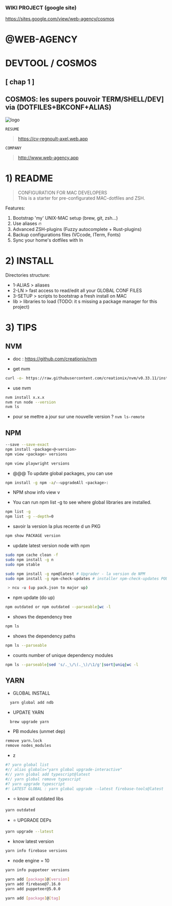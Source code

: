 ### WIKI PROJECT (google site)

https://sites.google.com/view/web-agency/cosmos

# @WEB-AGENCY

# DEVTOOL / COSMOS

## [ chap 1 ]

## COSMOS: les supers pouvoir TERM/SHELL/DEV] via (DOTFILES+BKCONF+ALIAS)

![logo](https://github.com/regnou/app-dotfile/blob/main/i/cosmos.webp)

`RESUME`

> https://cv-regnoult-axel.web.app

`COMPANY`

> http://www.web-agency.app

# 1) README

> CONFIGURATION FOR MAC DEVELOPERS  
> This is a starter for pre-configurated MAC-dotfiles and ZSH.

Features:

1. Bootstrap 'my' UNIX-MAC setup (brew, git, zsh...)
2. Use aliases 🔥
3. Advanced ZSH-plugins (Fuzzy autocomplete + Rust-plugins)
4. Backup configurations files (VCcode, ITerm, Fonts)
5. Sync your home's dotfiles with ln

# 2) INSTALL

Directories structure:

- 1-ALIAS > aliases
- 2-LN > fast access to read/edit all your GLOBAL CONF FILES
- 3-SETUP > scripts to bootstrap a fresh install on MAC
- lib > libraries to load (TODO: it s missing a package manager for this project)

# 3) TIPS

## NVM

- doc : https://github.com/creationix/nvm

- get nvm

```bash
curl -o- https://raw.githubusercontent.com/creationix/nvm/v0.33.11/install.sh | bash
```

- use nvm

```bash
nvm install x.x.x
nvm run node --version
nvm ls
```

- pour se mettre a jour sur une nouvelle version ?
  `nvm ls-remote`

## NPM

```bash
--save --save-exact
npm install <package>@<version>
npm view <package> versions

npm view playwright versions
```

- @@@ To update global packages, you can use

```bash
npm install -g npm -a/--upgradeAll <package>:
```

- NPM show info view v

- You can run npm list -g to see where global libraries are installed.

```bash
npm list -g
npm list -g --depth=0
```

- savoir la version la plus recente d un PKG

```bash
npm show PACKAGE version
```

- update latest version node with npm

```bash
sudo npm cache clean -f
sudo npm install -g n
sudo npm stable

sudo npm install -g npm@latest # Upgrader - la version de NPM
sudo npm install -g npm-check-updates # installer npm-check-updates POUR upgrader aux dernieres versions avec NPM
```

```bash
 > ncu -u (up pack.json to major up)
```

- npm update (do up)

```bash
npm outdated or npm outdated --parseable|wc -l
```

- shows the dependency tree

```bash
npm ls
```

- shows the dependency paths

```bash
npm ls --parseable
```

- counts number of unique dependency modules

```bash
npm ls --parseable|sed 's/._\/\(._\)/\1/g'|sort|uniq|wc -l
```

## YARN

- GLOBAL INSTALL

```bash
  yarn global add ndb
```

- UPDATE YARN

```bash
  brew upgrade yarn
```

- PB modules (unmet dep)

```bash
remove yarn.lock
remove nodes_modules
```

- z

```bash
#? yarn global list
#// alias globals="yarn global upgrade-interactive"
#// yarn global add typescript@latest
#// yarn global remove typescript
#? yarn upgrade typescript
#! LATEST GLOBAL : yarn global upgrade --latest firebase-tools@latest
```

- ⭐ know all outdated libs

```bash
yarn outdated
```

- ⭐ UPGRADE DEPs

```bash
yarn upgrade --latest
```

- know latest version

```bash
yarn info firebase versions
```

- node engine = 10

```bash
yarn info puppeteer versions

yarn add [package]@[version]
yarn add firebase@7.16.0
yarn add puppeteer@5.0.0

yarn add [package]@[tag]
```
